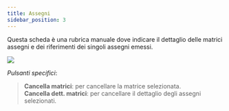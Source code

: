 ```yaml
---
title: Assegni
sidebar_position: 3
---
```


Questa scheda è una rubrica manuale dove indicare il dettaglio delle matrici assegni e dei riferimenti dei singoli assegni emessi.

![](/img/it-it/erp-home/registers/contacts/create-new-contact/accounting-data/bank-registry/cheques/image01.png)

*Pulsanti specifici*:
> **Cancella matrici**: per cancellare la matrice selezionata.  
> **Cancella dett. matrici**: per cancellare il dettaglio degli assegni selezionati. 